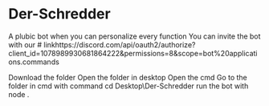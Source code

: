# Der-Schredder
A plubic bot when you can personalize every function
You can invite the bot with our # linkhttps://discord.com/api/oauth2/authorize?client_id=1078989930681864222&permissions=8&scope=bot%20applications.commands

Download the folder
Open the folder in desktop
Open the cmd
Go to the folder in cmd with command cd Desktop\Der-Schredder
run the bot with node .
